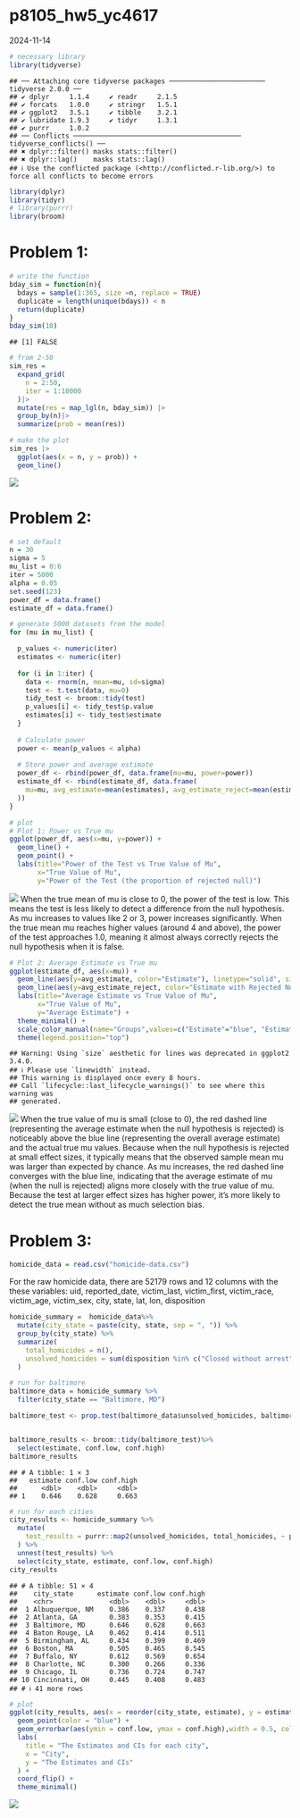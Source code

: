 p8105_hw5_yc4617
================
2024-11-14

``` r
# necessary library
library(tidyverse)
```

    ## ── Attaching core tidyverse packages ──────────────────────── tidyverse 2.0.0 ──
    ## ✔ dplyr     1.1.4     ✔ readr     2.1.5
    ## ✔ forcats   1.0.0     ✔ stringr   1.5.1
    ## ✔ ggplot2   3.5.1     ✔ tibble    3.2.1
    ## ✔ lubridate 1.9.3     ✔ tidyr     1.3.1
    ## ✔ purrr     1.0.2     
    ## ── Conflicts ────────────────────────────────────────── tidyverse_conflicts() ──
    ## ✖ dplyr::filter() masks stats::filter()
    ## ✖ dplyr::lag()    masks stats::lag()
    ## ℹ Use the conflicted package (<http://conflicted.r-lib.org/>) to force all conflicts to become errors

``` r
library(dplyr)
library(tidyr)
# library(purrr)
library(broom)
```

# Problem 1:

``` r
# write the function
bday_sim = function(n){
  bdays = sample(1:365, size =n, replace = TRUE)
  duplicate = length(unique(bdays)) < n
  return(duplicate)
}
bday_sim(10)
```

    ## [1] FALSE

``` r
# from 2-50
sim_res = 
  expand_grid(
    n = 2:50,
    iter = 1:10000
  )|>
  mutate(res = map_lgl(n, bday_sim)) |>
  group_by(n)|>
  summarize(prob = mean(res))

# make the plot
sim_res |>
  ggplot(aes(x = n, y = prob)) +
  geom_line()
```

![](p8105_hw5_yc4617_files/figure-gfm/unnamed-chunk-3-1.png)<!-- -->

# Problem 2:

``` r
# set default
n = 30 
sigma = 5
mu_list = 0:6
iter = 5000
alpha = 0.05
set.seed(123)
power_df = data.frame()
estimate_df = data.frame()
```

``` r
# generate 5000 datasets from the model
for (mu in mu_list) {

  p_values <- numeric(iter)
  estimates <- numeric(iter)
  
  for (i in 1:iter) {
    data <- rnorm(n, mean=mu, sd=sigma)
    test <- t.test(data, mu=0)
    tidy_test <- broom::tidy(test)  
    p_values[i] <- tidy_test$p.value       
    estimates[i] <- tidy_test$estimate    
  }
  
  # Calculate power 
  power <- mean(p_values < alpha)
  
  # Store power and average estimate
  power_df <- rbind(power_df, data.frame(mu=mu, power=power))
  estimate_df <- rbind(estimate_df, data.frame(
    mu=mu, avg_estimate=mean(estimates), avg_estimate_reject=mean(estimates[p_values < alpha])
  ))
}
```

``` r
# plot
# Plot 1: Power vs True mu
ggplot(power_df, aes(x=mu, y=power)) +
  geom_line() +
  geom_point() +
  labs(title="Power of the Test vs True Value of Mu",
       x="True Value of Mu",
       y="Power of the Test (the proportion of rejected null)")
```

![](p8105_hw5_yc4617_files/figure-gfm/unnamed-chunk-6-1.png)<!-- -->
When the true mean of mu is close to 0, the power of the test is low.
This means the test is less likely to detect a difference from the null
hypothesis. As mu increases to values like 2 or 3, power increases
significantly. When the true mean mu reaches higher values (around 4 and
above), the power of the test approaches 1.0, meaning it almost always
correctly rejects the null hypothesis when it is false.

``` r
# Plot 2: Average Estimate vs True mu
ggplot(estimate_df, aes(x=mu)) +
  geom_line(aes(y=avg_estimate, color="Estimate"), linetype="solid", size=1) +
  geom_line(aes(y=avg_estimate_reject, color="Estimate with Rejected Null"), linetype="dashed", size=1) +
  labs(title="Average Estimate vs True Value of Mu",
       x="True Value of Mu",
       y="Average Estimate") +
  theme_minimal() +
  scale_color_manual(name="Groups",values=c("Estimate"="blue", "Estimate with Rejected Null"="red")) +
  theme(legend.position="top")
```

    ## Warning: Using `size` aesthetic for lines was deprecated in ggplot2 3.4.0.
    ## ℹ Please use `linewidth` instead.
    ## This warning is displayed once every 8 hours.
    ## Call `lifecycle::last_lifecycle_warnings()` to see where this warning was
    ## generated.

![](p8105_hw5_yc4617_files/figure-gfm/unnamed-chunk-7-1.png)<!-- -->
When the true value of mu is small (close to 0), the red dashed line
(representing the average estimate when the null hypothesis is rejected)
is noticeably above the blue line (representing the overall average
estimate) and the actual true mu values. Because when the null
hypothesis is rejected at small effect sizes, it typically means that
the observed sample mean mu was larger than expected by chance. As mu
increases, the red dashed line converges with the blue line, indicating
that the average estimate of mu (when the null is rejected) aligns more
closely with the true value of mu. Because the test at larger effect
sizes has higher power, it’s more likely to detect the true mean without
as much selection bias.

# Problem 3:

``` r
homicide_data = read.csv("homicide-data.csv")
```

For the raw homicide data, there are 52179 rows and 12 columns with the
these variables: uid, reported_date, victim_last, victim_first,
victim_race, victim_age, victim_sex, city, state, lat, lon, disposition

``` r
homicide_summary =  homicide_data%>%
  mutate(city_state = paste(city, state, sep = ", ")) %>%
  group_by(city_state) %>%
  summarize(
    total_homicides = n(),
    unsolved_homicides = sum(disposition %in% c("Closed without arrest", "Open/No arrest"))
  )
```

``` r
# run for baltimore
baltimore_data = homicide_summary %>%
  filter(city_state == "Baltimore, MD")

baltimore_test <- prop.test(baltimore_data$unsolved_homicides, baltimore_data$total_homicides)


baltimore_results <- broom::tidy(baltimore_test)%>%
  select(estimate, conf.low, conf.high)
baltimore_results
```

    ## # A tibble: 1 × 3
    ##   estimate conf.low conf.high
    ##      <dbl>    <dbl>     <dbl>
    ## 1    0.646    0.628     0.663

``` r
# run for each cities
city_results <- homicide_summary %>%
  mutate(
    test_results = purrr::map2(unsolved_homicides, total_homicides, ~ prop.test(.x, .y) %>% tidy())
  ) %>%
  unnest(test_results) %>%
  select(city_state, estimate, conf.low, conf.high)
city_results
```

    ## # A tibble: 51 × 4
    ##    city_state      estimate conf.low conf.high
    ##    <chr>              <dbl>    <dbl>     <dbl>
    ##  1 Albuquerque, NM    0.386    0.337     0.438
    ##  2 Atlanta, GA        0.383    0.353     0.415
    ##  3 Baltimore, MD      0.646    0.628     0.663
    ##  4 Baton Rouge, LA    0.462    0.414     0.511
    ##  5 Birmingham, AL     0.434    0.399     0.469
    ##  6 Boston, MA         0.505    0.465     0.545
    ##  7 Buffalo, NY        0.612    0.569     0.654
    ##  8 Charlotte, NC      0.300    0.266     0.336
    ##  9 Chicago, IL        0.736    0.724     0.747
    ## 10 Cincinnati, OH     0.445    0.408     0.483
    ## # ℹ 41 more rows

``` r
# plot
ggplot(city_results, aes(x = reorder(city_state, estimate), y = estimate)) +
  geom_point(color = "blue") +
  geom_errorbar(aes(ymin = conf.low, ymax = conf.high),width = 0.5, color = "red") +
  labs(
    title = "The Estimates and CIs for each city",
    x = "City",
    y = "The Estimates and CIs"
  ) +
  coord_flip() +
  theme_minimal()
```

![](p8105_hw5_yc4617_files/figure-gfm/unnamed-chunk-12-1.png)<!-- -->
